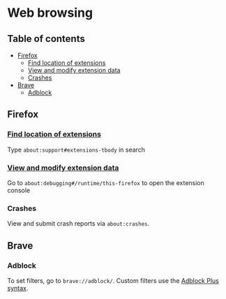 # Web browsing <!-- omit in toc -->

## Table of contents <!-- omit in toc -->

- [Firefox](#firefox)
  - [Find location of extensions](#find-location-of-extensions)
  - [View and modify extension data](#view-and-modify-extension-data)
  - [Crashes](#crashes)
- [Brave](#brave)
  - [Adblock](#adblock)

## Firefox

### [Find location of extensions](https://stackoverflow.com/a/6579979/4573584)

Type `about:support#extensions-tbody` in search

### [View and modify extension data](https://github.com/mozilla/multi-account-containers/issues/1661#issuecomment-591506621)

Go to `about:debugging#/runtime/this-firefox` to open the extension console

### Crashes

View and submit crash reports via `about:crashes`.

## Brave

### Adblock

To set filters, go to `brave://adblock/`. Custom filters use the [Adblock Plus syntax](https://help.eyeo.com/adblockplus/how-to-write-filters).
